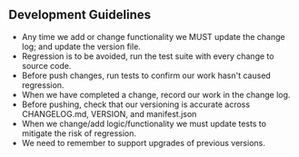 ## Development Guidelines

- Any time we add or change functionality we MUST update the change log; and update the version file.
- Regression is to be avoided, run the test suite with every change to source code.
- Before push changes, run tests to confirm our work hasn't caused regression.
- When we have completed a change, record our work in the change log.
- Before pushing, check that our versioning is accurate across CHANGELOG.md, VERSION, and manifest.json
- When we change/add logic/functionality we must update tests to mitigate the risk of regression.
- We need to remember to support upgrades of previous versions.
